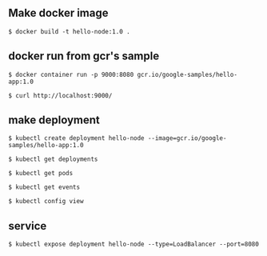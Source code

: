 ## Make docker image

```
$ docker build -t hello-node:1.0 .
```

## docker run from gcr's sample

```
$ docker container run -p 9000:8080 gcr.io/google-samples/hello-app:1.0

$ curl http://localhost:9000/
```

## make deployment

```
$ kubectl create deployment hello-node --image=gcr.io/google-samples/hello-app:1.0

$ kubectl get deployments

$ kubectl get pods

$ kubectl get events

$ kubectl config view
```

## service

```
$ kubectl expose deployment hello-node --type=LoadBalancer --port=8080
```